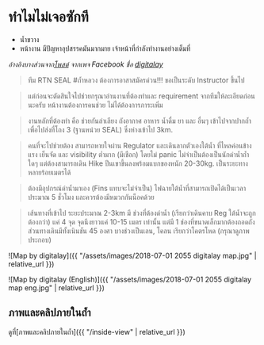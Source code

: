 ---
---

# ทำไมไม่เจอซักที

* น้ำขวาง
* หน้างาน มีปัญหาอุปสรรคมันมากมาย เจ้าหน้าที่กำลังทำงานอย่างเต็มที่

_อ้างอิงบางส่วนจาก[โพสต์](https://www.facebook.com/digitalay/posts/1729237023796534) จากเพจ Facebook ชื่อ [digitalay](https://www.facebook.com/digitalay/)_

> ทีม RTN SEAL #ถ้ำหลวง ต้องการอาสาสมัครด่วน!!! ขอเป็นระดับ Instructor ขึ้นไป

> แต่ก่อนจะตัดสินใจไปช่วยกรุณาอ่านงานที่ต้องทำและ requirement จากทีมให้ละเอียดก่อนนะครับ หน้างานต้องการคนช่วย ไม่ได้ต้องการภาระเพิ่ม

> งานหลักที่ต้องทำ คือ ช่วยกันลำเลียง ถังอากาศ อาหาร น้ำดื่ม ยา และ อื่นๆ เข้าไปจากปากถ้ำเพื่อไปส่งที่โถง 3 (ฐานหน่วย SEAL) ซึ่งห่างเข้าไป 3km.

> คนที่จะไปช่วยต้อง สามารถหายใจผ่าน Regulator และเดินลากตัวเองใต้น้ำ ที่ไหลค่อนข้างแรง เย็นจัด และ visibility ต่ำมาก (มีเชือก) โดยไม่ panic ไม่จำเป็นต้องเป็นนักดำน้ำถ้ำใดๆ แต่ต้องสามารถเดิน Hike ปีนเขาขึ้นลงพร้อมแบกของหนัก 20-30kg. เป็นระยะทางหลายร้อยเมตรได้

> ต้องมีอุปกรณ์ดำน้ำมาเอง (Fins แทบจะไม่จำเป็น) ไฟฉายใต้น้ำที่สามารถเปิดได้เป็นเวลาประมาณ 5 ชั่วโมง และควรต้องมีหมวกกันน็อคด้วย

> เส้นทางที่เข้าไป ระยะประมาณ 2-3km มี ช่วงที่ต้องดำน้ำ (เรียกว่าเดินคาบ Reg ใต้น้ำจะถูกต้องกว่า) แค่ 4 จุด จุดนึงยาวแค่ 10-15 เมตร เท่านั้น แต่มี 1 ช่องที่ขนาดเล็กมากต้องถอดถัง ส่วนทางเดินมีทั้งเนินชัน 45 องศา บางช่วงเป็นเลน, โคลน เรียกว่าโคตรโหด (กรุณาดูภาพประกอบ)

![Map by digitalay]({{ "/assets/images/2018-07-01 2055 digitalay map.jpg" | relative_url }})

![Map by digitalay (English)]({{ "/assets/images/2018-07-01 2055 digitalay map eng.jpg" | relative_url }})

## ภาพและคลิปภายในถ้ำ

ดูที่[ภาพและคลิปภายในถ้ำ]({{ "/inside-view" | relative_url }})